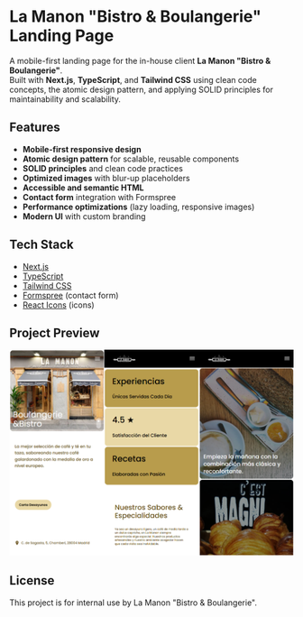 # La Manon "Bistro & Boulangerie" Landing Page

A mobile-first landing page for the in-house client **La Manon "Bistro & Boulangerie"**.  
Built with **Next.js**, **TypeScript**, and **Tailwind CSS** using clean code concepts, the atomic design pattern, and applying SOLID principles for maintainability and scalability.

## Features

- **Mobile-first responsive design**
- **Atomic design pattern** for scalable, reusable components
- **SOLID principles** and clean code practices
- **Optimized images** with blur-up placeholders
- **Accessible and semantic HTML**
- **Contact form** integration with Formspree
- **Performance optimizations** (lazy loading, responsive images)
- **Modern UI** with custom branding

## Tech Stack

- [Next.js](https://nextjs.org/)
- [TypeScript](https://www.typescriptlang.org/)
- [Tailwind CSS](https://tailwindcss.com/)
- [Formspree](https://formspree.io/) (contact form)
- [React Icons](https://react-icons.github.io/react-icons/) (icons)

## Project Preview

![Mobile Preview](assets/mobile_preview.png)

## License

This project is for internal use by La Manon "Bistro & Boulangerie".
